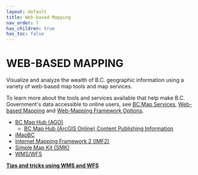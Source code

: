 ```yaml
---
layout: default
title: Web-based Mapping
nav_order: 7
has_children: true
has_toc: false
---
```


# WEB-BASED MAPPING

Visualize and analyze the wealth of B.C. geographic information using a variety of web-based map tools and map services.

To learn more about the tools and services available that help make B.C. Government's data accessible to online users, see [BC Map Services](https://www2.gov.bc.ca/gov/content?id=95D78D544B244F34B89223EF069DF74E), [Web-based Mapping](https://www2.gov.bc.ca/gov/content?id=347AC53EB6F84601841241BD51FF3871) and [Web-Mapping Framework Options](https://bcgov.github.io/bcwebmaps-options/web-mapping-frameworks).


+ [BC Map Hub (AGO)](https://www2.gov.bc.ca/gov/content?id=DE0602BB42664AA28C9F059D45CC1CC2)  
  + [BC Map Hub (ArcGIS Online) Content Publishing Information](dps_maphub_w.md)
+ [iMapBC](https://www2.gov.bc.ca/gov/content?id=C52F8C3BFE8C4110A63171337F363F43)
+ [Internet Mapping Framework 2 (IMF2)](https://bcgov.github.io/bcwebmaps-options/web-mapping-frameworks/imf2.html)
+ [Simple Map Kit (SMK)](https://bcgov.github.io/bcwebmaps-options/web-mapping-frameworks/smk.html)
+ [WMS/WFS](https://www2.gov.bc.ca/gov/content?id=95D78D544B244F34B89223EF069DF74E)

[**Tips and tricks using WMS and WFS**](tips_tricks_webservices.md)
